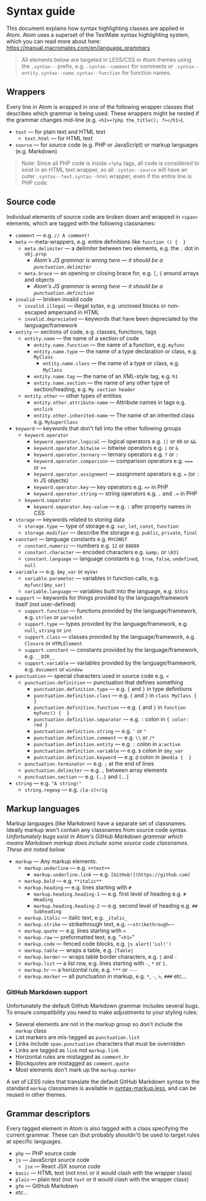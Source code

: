 # Syntax guide

This document explains how syntax highlighting classes are applied in Atom. Atom uses a superset of the TextMate syntax highlighting system, which you can read more about here: https://manual.macromates.com/en/language_grammars

> All elements below are targeted in LESS/CSS in Atom themes using the `.syntax--` prefix, e.g. `.syntax--comment` for comments or `.syntax--entity.syntax--name.syntax--function` for function names.

## Wrappers

Every line in Atom is wrapped in one of the following wrapper classes that describes which grammar is being used. These wrappers might be nested if the grammar changes mid-line (e.g. `<h1><?php the_title(); ?></h1>`). 

- `text` — for plain text and HTML text
	- `text.html` — for HTML text
- `source` — for source code (e.g. PHP or JavaScript) or markup languages (e.g. Markdown)

> Note: Since all PHP code is inside `<?php` tags, all code is considered to exist in an HTML text wrapper, so all `.syntax--source` will have an outer `.syntax--text.syntax--html` wrapper, even if the entire line is PHP code.

## Source code

Individual elements of source code are broken down and wrapped in `<span>` elements, which are tagged with the following classnames:

- `comment` — e.g. `// A comment!`
- `meta` — meta-wrappers, e.g. entire definitions like `function () {  }`
	- `meta.delimiter` — a delimiter between two elements, e.g. the `.` dot in `obj.prop`
		- _Atom's JS grammar is wrong here — it should be a `punctuation.delimiter`_
	- `meta.brace` — an opening or closing brace for, e.g. `[`, `{` around arrays and objects
		- _Atom's JS grammar is wrong here — it should be a `punctuation.definition`_
- `invalid` — broken invalid code
	- `invalid.illegal` — illegal sytax, e.g. unclosed blocks or non-escaped ampersand in HTML
	- `invalid.depreciated` — keywords that have been depreciated by the language/framework
- `entity` — sections of code, e.g. classes, functions, tags
	- `entity.name` — the name of a section of code
		- `entity.name.function` — the name of a function, e.g. `myfunc`
		- `entity.name.type` — the name of a type declaration or class, e.g. `MyClass`
			- `entity.name.class` — the name of a type or class, e.g. `MyClass`
		- `entity.name.tag` — the name of an XML-style tag, e.g. `h1`
		- `entity.name.section` — the name of any other type of section/heading, e.g. `My section header`
	- `entity.other` — other types of entities
		- `entity.other.attribute-name` — Attribute names in tags e.g. `onclick`
		- `entity.other.inherited-name` — The name of an inherited class e.g. `MySuperClass`
- `keyword` — keywords that don't fall into the other following groups
	- `keyword.operator`
		- `keyword.operator.logical` — logical operators e.g. `||` or `OR` or `&&`
		- `keyword.operator.bitwise` — bitwise operators e.g. `|` or `&`
		- `keyword.operator.ternary` — ternary operators e.g. `?` or `:`
		- `keyword.operator.comparison` — comparison operators e.g. `===` or `>=`
		- `keyword.operator.assignment` — assignment operators e.g. `=` (or `:` in JS objects)
		- `keyword.operator.key` — key operators e.g. `=>` in PHP
		- `keyword.operator.string` — string operators e.g. `.` and `.=` in PHP
	- `keyword.separator`
		- `keyword.separator.key-value` — e.g. `:` after property names in CSS
- `storage` — keywords related to storing data
	- `storage.type` — type of storage e.g. `var`, `let`, `const`, `function`
	- `storage.modifier` — describe the storage e.g. `public`, `private`, `final`
- `constant` — language constants e.g. `MYCONST`
	- `constant.numeric` — numbers e.g. `12` or `88888`
	- `constant.character` — encoded characters e.g. `&amp;` or `\031`
	- `constant.language` — language constants e.g. `true`, `false`, `undefined`, `null`
- `variable` — e.g. `$my_var` or `myVar`
	- `variable.parameter` — variables in function calls, e.g. `myfunc($my_var)`
	- `variable.language` — variables built into the language, e.g. `$this`
- `support` — keywords for things provided by the language/framework itself (not user-defined)
	- `support.function` — functions provided by the language/framework, e.g. `strlen` or `parseInt`
	- `support.type` — types provided by the language/framework, e.g. `null`, `string` or `int`
	- `support.class` — classes provided by the language/framework, e.g. `Closure` or `HTMLElement`
	- `support.constant` — constants provided by the language/framework, e.g. `__DIR__`
	- `support.variable` — variables provided by the language/framework, e.g. `document` or `window`
- `punctuation` — special characters used in source code e.g. `<`
	- `punctuation.definition` — punctuation that defines something
		- `punctuation.definition.type` — e.g. `{` and `}` in type definitions
		- `punctuation.definition.class` — e.g. `{` and `}` in `class MyClass {  }`
		- `punctuation.definition.function` — e.g. `{` and `}` in `function myFunc() {  }`
		- `punctuation.definition.separator` — e.g. `:` colon in `{ color: red }`
		- `punctuation.definition.string` — e.g. `'` or `"`
		- `punctuation.definition.comment` — e.g. `\\` or `/*`
		- `punctuation.definition.entity` — e.g. `:` colon in `a:active`
		- `punctuation.definition.variable` — e.g. `$` colon in `$my_var`
		- `punctuation.definition.keyword` — e.g. `@` colon in `@media {  }`
	- `punctuation.terminator` — e.g. `;` at the end of lines
	- `punctuation.delimiter` — e.g. `,` between array elements
	- `punctuation.section` — e.g. `{`...`}` and `[`...`]`
- `string` — e.g. `"A string!"`
	- `string.regexp` — e.g. `/[a-z]+/ig`

## Markup languages

Markup languages (like Markdown) have a separate set of classnames. Ideally markup won't contain any classnames from source code syntax. _Unfortunately bugs exist in Atom's GitHub Markdown grammar which means Markdown markup does include some source code classnames. These are noted below._

- `markup` — Any markup elements.
	- `markup.underline` — e.g. `++text++`
		- `markup.underline.link` — e.g. `[GitHub!](https://github.com)`
	- `markup.bold` — e.g. `**italic**`
	- `markup.heading` — e.g. lines starting with `# `
		- `markup.heading.heading-1` — e.g. first level of heading e.g. `# Heading`
		- `markup.heading.heading-2` — e.g. second level of heading e.g. `## Subheading`
	- `markup.italic` — italic text, e.g. `_italic_`
	- `markup.strike` — strikethrough text, e.g. `~~strikethrough~~`
	- `markup.quote` — e.g. lines starting with `> `
	- `markup.raw` — preformatted text, e.g. "`<h1>`"
	- `markup.code` — fenced code blocks, e.g. ```js alert('Lol!') ```
	- `markup.table` — wraps a table, e.g. `|Table|`
	- `markup.border` — wraps table border characters, e.g. `|` and `-`
	- `markup.list` — a list row, e.g. lines starting with `-`, `*` or `1.`
	- `markup.hr` — a horizontal rule, e.g. `***` or `---`
	- `markup.marker` — all punctuation in markup, e.g. `*`, `-`, `>`, `###` etc...

### GitHub Markdown support

Unfortunately the default GitHub Markdown grammar includes several bugs. To ensure compatibility you need to make adjustments to your styling rules:

- Several elements are not in the markup group so don't include the `markup` class
- List markers are mis-tagged as `punctuation.list`
- Links include `span.punctuation` characters that must be overridden
- Links are tagged as `link` not `markup.link`
- Horizontal rules are mistagged as `comment.hr`
- Blockquotes are mistagged as `comment.quote`
- Most elements don't mark up the `markup.marker`

A set of LESS rules that translate the default GitHub Markdown syntax to the standard `markup` classnames is available in [syntax-markup.less](styles/syntax-markup.less), and can be reused in other themes.

## Grammar descriptors

Every tagged element in Atom is also tagged with a class specifying the current grammar. These can (but probably shouldn't) be used to target rules at specific languages.

- `php` — PHP source code
- `js` — JavaScript source code
	- `jsx` — React JSX source code
- `basic` — HTML text (not `html` or it would clash with the wrapper class)
- `plain` — plain text (not `text` or it would clash with the wrapper class)
- `gfm` — GitHub Markdown
- _etc..._